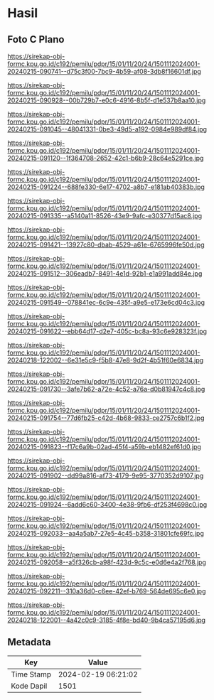 # Hasil

## Foto C Plano

https://sirekap-obj-formc.kpu.go.id/c192/pemilu/pdpr/15/01/11/20/24/1501112024001-20240215-090741--d75c3f00-7bc9-4b59-af08-3db8f16601df.jpg

https://sirekap-obj-formc.kpu.go.id/c192/pemilu/pdpr/15/01/11/20/24/1501112024001-20240215-090928--00b729b7-e0c6-4916-8b5f-d1e537b8aa10.jpg

https://sirekap-obj-formc.kpu.go.id/c192/pemilu/pdpr/15/01/11/20/24/1501112024001-20240215-091045--48041331-0be3-49d5-a192-0984e989df84.jpg

https://sirekap-obj-formc.kpu.go.id/c192/pemilu/pdpr/15/01/11/20/24/1501112024001-20240215-091120--1f364708-2652-42c1-b6b9-28c64e5291ce.jpg

https://sirekap-obj-formc.kpu.go.id/c192/pemilu/pdpr/15/01/11/20/24/1501112024001-20240215-091224--688fe330-6e17-4702-a8b7-e181ab40383b.jpg

https://sirekap-obj-formc.kpu.go.id/c192/pemilu/pdpr/15/01/11/20/24/1501112024001-20240215-091335--a5140a11-8526-43e9-9afc-e30377d15ac8.jpg

https://sirekap-obj-formc.kpu.go.id/c192/pemilu/pdpr/15/01/11/20/24/1501112024001-20240215-091421--13927c80-dbab-4529-a61e-6765996fe50d.jpg

https://sirekap-obj-formc.kpu.go.id/c192/pemilu/pdpr/15/01/11/20/24/1501112024001-20240215-091512--306eadb7-8491-4e1d-92b1-e1a991add84e.jpg

https://sirekap-obj-formc.kpu.go.id/c192/pemilu/pdpr/15/01/11/20/24/1501112024001-20240215-091549--078841ec-6c9e-435f-a9e5-e173e6cd04c3.jpg

https://sirekap-obj-formc.kpu.go.id/c192/pemilu/pdpr/15/01/11/20/24/1501112024001-20240215-091622--ebb64d17-d2e7-405c-bc8a-93c6e928323f.jpg

https://sirekap-obj-formc.kpu.go.id/c192/pemilu/pdpr/15/01/11/20/24/1501112024001-20240218-122002--6e31e5c9-f5b8-47e8-9d2f-4b51f60e6834.jpg

https://sirekap-obj-formc.kpu.go.id/c192/pemilu/pdpr/15/01/11/20/24/1501112024001-20240215-091730--3afe7b62-a72e-4c52-a76a-d0b81947c4c8.jpg

https://sirekap-obj-formc.kpu.go.id/c192/pemilu/pdpr/15/01/11/20/24/1501112024001-20240215-091754--77d6fb25-c42d-4b68-9833-ce2757c6b1f2.jpg

https://sirekap-obj-formc.kpu.go.id/c192/pemilu/pdpr/15/01/11/20/24/1501112024001-20240215-091823--f17c6a9b-02ad-45f4-a59b-eb1482ef61d0.jpg

https://sirekap-obj-formc.kpu.go.id/c192/pemilu/pdpr/15/01/11/20/24/1501112024001-20240215-091902--dd99a816-af73-4179-9e95-3770352d9107.jpg

https://sirekap-obj-formc.kpu.go.id/c192/pemilu/pdpr/15/01/11/20/24/1501112024001-20240215-091924--6add6c60-3400-4e38-9fb6-df253f4698c0.jpg

https://sirekap-obj-formc.kpu.go.id/c192/pemilu/pdpr/15/01/11/20/24/1501112024001-20240215-092033--aa4a5ab7-27e5-4c45-b358-31801cfe69fc.jpg

https://sirekap-obj-formc.kpu.go.id/c192/pemilu/pdpr/15/01/11/20/24/1501112024001-20240215-092058--a5f326cb-a98f-423d-9c5c-e0d6e4a2f768.jpg

https://sirekap-obj-formc.kpu.go.id/c192/pemilu/pdpr/15/01/11/20/24/1501112024001-20240215-092211--310a36d0-c6ee-42ef-b769-564de695c6e0.jpg

https://sirekap-obj-formc.kpu.go.id/c192/pemilu/pdpr/15/01/11/20/24/1501112024001-20240218-122001--4a42c0c9-3185-4f8e-bd40-9b4ca57195d6.jpg


## Metadata

| Key        | Value               |
| ---------- | ------------------- |
| Time Stamp | 2024-02-19 06:21:02 |
| Kode Dapil | 1501                |



